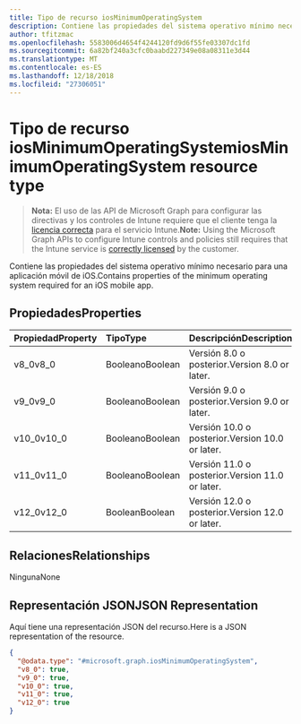 ```yaml
---
title: Tipo de recurso iosMinimumOperatingSystem
description: Contiene las propiedades del sistema operativo mínimo necesario para una aplicación móvil de iOS.
author: tfitzmac
ms.openlocfilehash: 5583006d4654f4244120fd9d6f55fe03307dc1fd
ms.sourcegitcommit: 6a82bf240a3cfc0baabd227349e08a08311e3d44
ms.translationtype: MT
ms.contentlocale: es-ES
ms.lasthandoff: 12/18/2018
ms.locfileid: "27306051"
---
```

# <a name="iosminimumoperatingsystem-resource-type"></a><span data-ttu-id="84f93-103">Tipo de recurso iosMinimumOperatingSystem</span><span class="sxs-lookup"><span data-stu-id="84f93-103">iosMinimumOperatingSystem resource type</span></span>

> <span data-ttu-id="84f93-104">**Nota:** El uso de las API de Microsoft Graph para configurar las directivas y los controles de Intune requiere que el cliente tenga la [licencia correcta](https://go.microsoft.com/fwlink/?linkid=839381) para el servicio Intune.</span><span class="sxs-lookup"><span data-stu-id="84f93-104">**Note:** Using the Microsoft Graph APIs to configure Intune controls and policies still requires that the Intune service is [correctly licensed](https://go.microsoft.com/fwlink/?linkid=839381) by the customer.</span></span>

<span data-ttu-id="84f93-105">Contiene las propiedades del sistema operativo mínimo necesario para una aplicación móvil de iOS.</span><span class="sxs-lookup"><span data-stu-id="84f93-105">Contains properties of the minimum operating system required for an iOS mobile app.</span></span>
## <a name="properties"></a><span data-ttu-id="84f93-106">Propiedades</span><span class="sxs-lookup"><span data-stu-id="84f93-106">Properties</span></span>
|<span data-ttu-id="84f93-107">Propiedad</span><span class="sxs-lookup"><span data-stu-id="84f93-107">Property</span></span>|<span data-ttu-id="84f93-108">Tipo</span><span class="sxs-lookup"><span data-stu-id="84f93-108">Type</span></span>|<span data-ttu-id="84f93-109">Descripción</span><span class="sxs-lookup"><span data-stu-id="84f93-109">Description</span></span>|
|:---|:---|:---|
|<span data-ttu-id="84f93-110">v8_0</span><span class="sxs-lookup"><span data-stu-id="84f93-110">v8_0</span></span>|<span data-ttu-id="84f93-111">Booleano</span><span class="sxs-lookup"><span data-stu-id="84f93-111">Boolean</span></span>|<span data-ttu-id="84f93-112">Versión 8.0 o posterior.</span><span class="sxs-lookup"><span data-stu-id="84f93-112">Version 8.0 or later.</span></span>|
|<span data-ttu-id="84f93-113">v9_0</span><span class="sxs-lookup"><span data-stu-id="84f93-113">v9_0</span></span>|<span data-ttu-id="84f93-114">Booleano</span><span class="sxs-lookup"><span data-stu-id="84f93-114">Boolean</span></span>|<span data-ttu-id="84f93-115">Versión 9.0 o posterior.</span><span class="sxs-lookup"><span data-stu-id="84f93-115">Version 9.0 or later.</span></span>|
|<span data-ttu-id="84f93-116">v10_0</span><span class="sxs-lookup"><span data-stu-id="84f93-116">v10_0</span></span>|<span data-ttu-id="84f93-117">Booleano</span><span class="sxs-lookup"><span data-stu-id="84f93-117">Boolean</span></span>|<span data-ttu-id="84f93-118">Versión 10.0 o posterior.</span><span class="sxs-lookup"><span data-stu-id="84f93-118">Version 10.0 or later.</span></span>|
|<span data-ttu-id="84f93-119">v11_0</span><span class="sxs-lookup"><span data-stu-id="84f93-119">v11_0</span></span>|<span data-ttu-id="84f93-120">Booleano</span><span class="sxs-lookup"><span data-stu-id="84f93-120">Boolean</span></span>|<span data-ttu-id="84f93-121">Versión 11.0 o posterior.</span><span class="sxs-lookup"><span data-stu-id="84f93-121">Version 11.0 or later.</span></span>|
|<span data-ttu-id="84f93-122">v12_0</span><span class="sxs-lookup"><span data-stu-id="84f93-122">v12_0</span></span>|<span data-ttu-id="84f93-123">Boolean</span><span class="sxs-lookup"><span data-stu-id="84f93-123">Boolean</span></span>|<span data-ttu-id="84f93-124">Versión 12.0 o posterior.</span><span class="sxs-lookup"><span data-stu-id="84f93-124">Version 12.0 or later.</span></span>|

## <a name="relationships"></a><span data-ttu-id="84f93-125">Relaciones</span><span class="sxs-lookup"><span data-stu-id="84f93-125">Relationships</span></span>
<span data-ttu-id="84f93-126">Ninguna</span><span class="sxs-lookup"><span data-stu-id="84f93-126">None</span></span>
## <a name="json-representation"></a><span data-ttu-id="84f93-127">Representación JSON</span><span class="sxs-lookup"><span data-stu-id="84f93-127">JSON Representation</span></span>
<span data-ttu-id="84f93-128">Aquí tiene una representación JSON del recurso.</span><span class="sxs-lookup"><span data-stu-id="84f93-128">Here is a JSON representation of the resource.</span></span>
<!-- {
  "blockType": "resource",
  "@odata.type": "microsoft.graph.iosMinimumOperatingSystem"
}
-->
``` json
{
  "@odata.type": "#microsoft.graph.iosMinimumOperatingSystem",
  "v8_0": true,
  "v9_0": true,
  "v10_0": true,
  "v11_0": true,
  "v12_0": true
}
```



